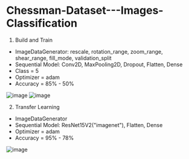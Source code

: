# Chessman-Dataset---Images-Classification

1. Build and Train

- ImageDataGenerator: rescale, rotation_range, zoom_range, shear_range, fill_mode, validation_split
- Sequential Model: Conv2D, MaxPooling2D, Dropout, Flatten, Dense
- Class = 5
- Optimizer = adam
- Accuracy = 85% - 50%

![image](https://user-images.githubusercontent.com/47806867/135288887-4e09144e-c25f-4731-9bab-0a4610fdffc7.png)
![image](https://user-images.githubusercontent.com/47806867/135288931-2e665c23-339f-4c64-b2d6-9f245e05f808.png)


2. Transfer Learning

- ImageDataGenerator
- Sequential Model: ResNet15V2("imagenet"), Flatten, Dense
- Optimizer = adam
- Accuracy = 95% - 78%

![image](https://user-images.githubusercontent.com/47806867/135289055-7fb11538-f715-4350-ad54-a8a3691153a2.png)
